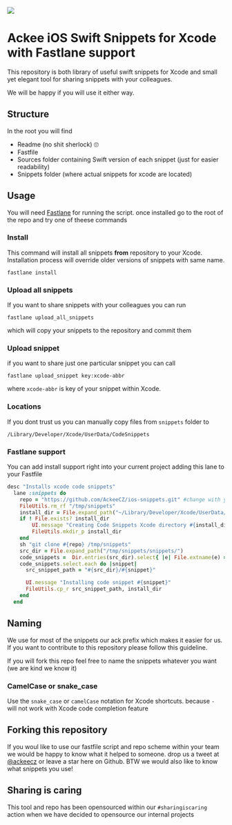 ![](http://img.ack.ee/default/image/test/ios_snippets_logo.png)
# Ackee iOS Swift Snippets for Xcode with Fastlane support

This repository is both library of useful swift snippets for Xcode and small yet elegant tool for sharing snippets with your colleagues. 

We will be happy if you will use it either way. 

## Structure 
In the root you will find 
- Readme (no shit sherlock) 🙄
- Fastfile 
- Sources folder containing Swift version of each snippet (just for easier readability)
- Snippets folder (where actual snippets for xcode are located)

## Usage 
You will need [Fastlane][1] for running the script. once installed go to the root of the repo and try one of theese commands

### Install
This command will install all snippets **from** repository to your Xcode. Installation process will override older versions of snippets with same name.
```
fastlane install
```

### Upload all snippets
If you want to share snippets with your colleagues you can run 
```
fastlane upload_all_snippets
```

which will copy your snippets to the repository and commit them

### Upload snippet 

if you want to share just one particular snippet you can call 
```
fastlane upload_snippet key:xcode-abbr
```
where `xcode-abbr` is key of your snippet within Xcode. 

### Locations

If you dont trust us you can manually copy files from `snippets` folder to 
```
/Library/Developer/Xcode/UserData/CodeSnippets
```

### Fastlane support 

You can add install support right into your current project adding this lane to your Fastfile
```ruby
desc "Installs xcode code snippets"
  lane :snippets do
  	repo = "https://github.com/AckeeCZ/ios-snippets.git" #change with your repo 
    FileUtils.rm_rf "/tmp/snippets"      
    install_dir = File.expand_path("~/Library/Developer/Xcode/UserData/CodeSnippets")
    if ! File.exists? install_dir
        UI.message "Creating Code Snippets Xcode directory #{install_dir}"
        FileUtils.mkdir_p install_dir
    end
    sh "git clone #{repo} /tmp/snippets"
    src_dir = File.expand_path("/tmp/snippets/snippets/")
    code_snippets =  Dir.entries(src_dir).select{ |e| File.extname(e) == ".codesnippet"  }
    code_snippets.select.each do |snippet|
      src_snippet_path = "#{src_dir}/#{snippet}"

      UI.message "Installing code snippet #{snippet}"
      FileUtils.cp_r src_snippet_path, install_dir
    end
  end
  ```



## Naming
We use for most of the snippets our ack prefix which makes it easier for us. If you want to contribute to this repository please follow this guideline. 

If you will fork this repo feel free to name the snippets whatever you want (we are kind we know it)

### CamelCase or snake_case
Use the `snake_case`  or `camelCase` notation for Xcode shortcuts. because ` - `
will not work with Xcode code completion feature

## Forking this repository 
If you woul like to use our fastfile script and repo scheme within your team we would be happy to know what it helped to someone. drop us a tweet at [@ackeecz][2] or leave a star here on Github. BTW we would also like to know what snippets you use!

## Sharing is caring
This tool and repo has been opensourced within our `#sharingiscaring` action when we have decided to opensource our internal projects

[1]:	https://github.com/fastlane/fastlane
[2]:	https://twitter.com/AckeeCZ